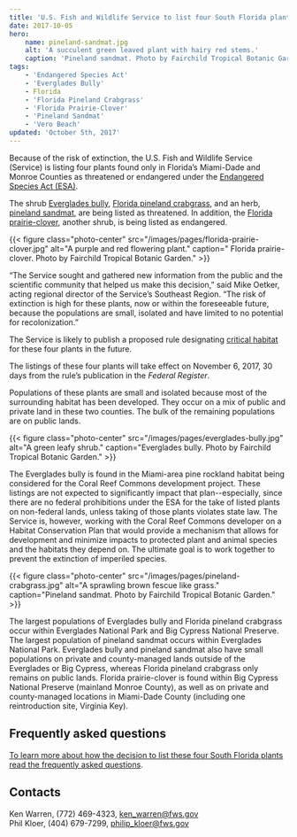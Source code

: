 ```yaml
---
title: 'U.S. Fish and Wildlife Service to list four South Florida plants as threatened or endangered'
date: 2017-10-05
hero:
    name: pineland-sandmat.jpg
    alt: 'A succulent green leaved plant with hairy red stems.'
    caption: 'Pineland sandmat. Photo by Fairchild Tropical Botanic Garden.'
tags:
    - 'Endangered Species Act'
    - 'Everglades Bully'
    - Florida
    - 'Florida Pineland Crabgrass'
    - 'Florida Prairie-Clover'
    - 'Pineland Sandmat'
    - 'Vero Beach'
updated: 'October 5th, 2017'
---
```


Because of the risk of extinction, the U.S. Fish and Wildlife Service (Service) is listing four plants found only in Florida’s Miami-Dade and Monroe Counties as threatened or endangered under the [Endangered Species Act (ESA)](/endangered-species-act). 

The shrub [Everglades bully](https://ecos.fws.gov/ecp0/profile/speciesProfile?spcode=Q3IM), [Florida pineland crabgrass](https://ecos.fws.gov/ecp0/profile/speciesProfile?spcode=Q1VG), and an herb, [pineland sandmat](https://ecos.fws.gov/ecp0/profile/speciesProfile?sId=1914), are being listed as threatened.  In addition, the [Florida prairie-clover](https://ecos.fws.gov/ecp0/profile/speciesProfile?spcode=Q3HL), another shrub, is being listed as endangered.

{{< figure class="photo-center" src="/images/pages/florida-prairie-clover.jpg" alt="A purple and red flowering plant." caption=" Florida prairie-clover. Photo by Fairchild Tropical Botanic Garden." >}}

“The Service sought and gathered new information from the public and the scientific community that helped us make this decision,” said Mike Oetker, acting regional director of the Service’s Southeast Region. “The risk of extinction is high for these plants, now or within the foreseeable future, because the populations are small, isolated and have limited to no potential for recolonization.”

The Service is likely to publish a proposed rule designating [critical habitat](/endangered-species-act/critical-habitat) for these four plants in the future.

The listings of these four plants will take effect on November 6, 2017, 30 days from the rule’s publication in the *Federal Register*.

Populations of these plants are small and isolated because most of the surrounding habitat has been developed.  They occur on a mix of public and private land in these two counties.  The bulk of the remaining populations are on public lands.

{{< figure class="photo-center" src="/images/pages/everglades-bully.jpg" alt="A green leafy shrub." caption="Everglades bully. Photo by Fairchild Tropical Botanic Garden." >}}

The Everglades bully is found in the Miami-area pine rockland habitat being considered for the Coral Reef Commons development project. These listings are not expected to significantly impact that  plan--especially, since there are no federal prohibitions under the ESA for the take of listed plants on non-federal lands, unless taking of those plants violates state law. The Service is, however, working with the Coral Reef Commons developer on a Habitat Conservation Plan that would provide a mechanism that allows for development and minimize impacts to protected plant and animal species and the habitats they depend on. The ultimate goal is to work together to prevent the extinction of imperiled species.

{{< figure class="photo-center" src="/images/pages/pineland-crabgrass.jpg" alt="A sprawling brown fescue like grass." caption="Pineland sandmat. Photo by Fairchild Tropical Botanic Garden." >}}

The largest populations of Everglades bully and Florida pineland crabgrass occur within Everglades National Park and Big Cypress National Preserve.  The largest population of pineland sandmat occurs within Everglades National Park.  Everglades bully and pineland sandmat also have small populations on private and county-managed lands outside of the Everglades or Big Cypress, whereas Florida pineland crabgrass only remains on public lands.  Florida prairie-clover is found within Big Cypress National Preserve (mainland Monroe County), as well as on private and county-managed locations in Miami-Dade County (including one reintroduction site, Virginia Key).  

## Frequently asked questions

[To learn more about how the decision to list these four South Florida plants read the frequently asked questions](/faq/endangered-species-act-listing-of-four-south-florida-plants).

## Contacts

Ken Warren, (772) 469-4323, [ken_warren@fws.gov](mailto:ken_warren@fws.gov)  
Phil Kloer, (404) 679-7299, [philip_kloer@fws.gov](mailto:philip_kloer@fws.gov)  
